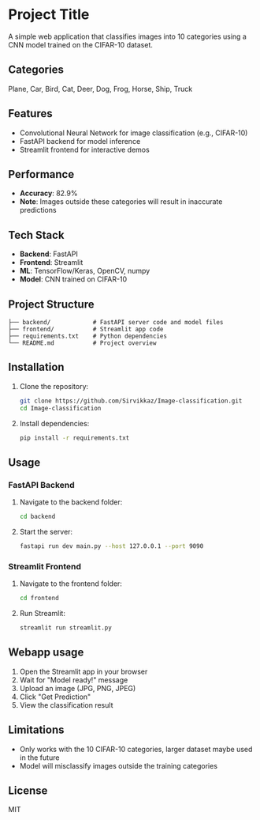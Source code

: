 # Project Title
A simple web application that classifies images into 10 categories using a CNN model trained on the CIFAR-10 dataset.

## Categories
Plane, Car, Bird, Cat, Deer, Dog, Frog, Horse, Ship, Truck

## Features
* Convolutional Neural Network for image classification (e.g., CIFAR-10)
* FastAPI backend for model inference
* Streamlit frontend for interactive demos

## Performance
- **Accuracy**: 82.9%
- **Note**: Images outside these categories will result in inaccurate predictions

## Tech Stack
- **Backend**: FastAPI
- **Frontend**: Streamlit
- **ML**: TensorFlow/Keras, OpenCV, numpy
- **Model**: CNN trained on CIFAR-10

## Project Structure
```
├── backend/            # FastAPI server code and model files
├── frontend/           # Streamlit app code
├── requirements.txt    # Python dependencies
└── README.md           # Project overview
```

## Installation
1. Clone the repository:
    ```bash
   git clone https://github.com/Sirvikkaz/Image-classification.git
   cd Image-classification
   ```
2. Install dependencies:
    ```bash
    pip install -r requirements.txt
    ```

## Usage

### FastAPI Backend
1. Navigate to the backend folder:
    ```bash
   cd backend
   ```
2. Start the server:
    ```bash
   fastapi run dev main.py --host 127.0.0.1 --port 9090
   ```

### Streamlit Frontend
1. Navigate to the frontend folder:
   ```bash
   cd frontend
   ```
2. Run Streamlit:
   ```bash
   streamlit run streamlit.py
   ```

## Webapp usage
1. Open the Streamlit app in your browser
2. Wait for "Model ready!" message
3. Upload an image (JPG, PNG, JPEG)
4. Click "Get Prediction"
5. View the classification result


## Limitations
- Only works with the 10 CIFAR-10 categories, larger dataset maybe used in the future
- Model will misclassify images outside the training categories

## License
MIT